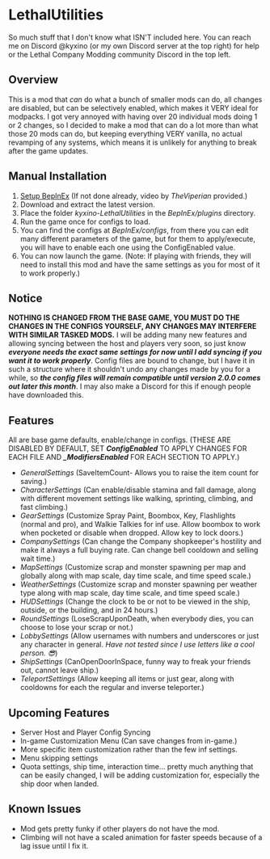 # LethalUtilities
So much stuff that I don't know what ISN'T included here. You can reach me on Discord @kyxino (or my own Discord server at the top right) for help or the Lethal Company Modding community Discord in the top left.
## Overview
This is a mod that *can* do what a bunch of smaller mods can do, all changes are disabled, but can be selectively enabled, which makes it VERY ideal for modpacks. I got very annoyed with having over 20 individual mods doing 1 or 2 changes, so I decided to make a mod that can do a lot more than what those 20 mods can do, but keeping everything VERY vanilla, no actual revamping of any systems, which means it is unlikely for anything to break after the game updates.

## Manual Installation
1. [Setup BepInEx](https://www.youtube.com/watch?v=pefi48O-giU) (If not done already, video by *TheViperian* provided.)
2. Download and extract the latest version.
3. Place the folder *kyxino-LethalUtilities* in the *BepInEx/plugins* directory.
4. Run the game once for configs to load.
5. You can find the configs at *BepInEx/configs*, from there you can edit many different parameters of the game, but for them to apply/execute, you will have to enable each one using the ConfigEnabled value.
6. You can now launch the game. (Note: If playing with friends, they will need to install this mod and have the same settings as you for most of it to work properly.)

## Notice
**NOTHING IS CHANGED FROM THE BASE GAME, YOU MUST DO THE CHANGES IN THE CONFIGS YOURSELF, ANY CHANGES MAY INTERFERE WITH SIMILAR TASKED MODS.**
I will be adding many new features and allowing syncing between the host and players very soon, so just know ***everyone needs the exact same settings for now until I add syncing if you want it to work properly***. Config files are bound to change, but I have it in such a structure where it shouldn't undo any changes made by you for a while, so ***the config files will remain compatible until version 2.0.0 comes out later this month***. I may also make a Discord for this if enough people have downloaded this.

## Features
All are base game defaults, enable/change in configs. (THESE ARE DISABLED BY DEFAULT, SET ***ConfigEnabled*** TO APPLY CHANGES FOR EACH FILE AND ***\_ModifiersEnabled*** FOR EACH SECTION TO APPLY.)
- *GeneralSettings* (SaveItemCount- Allows you to raise the item count for saving.)
- *CharacterSettings* (Can enable/disable stamina and fall damage, along with different movement settings like walking, sprinting, climbing, and fast climbing.)
- *GearSettings* (Customize Spray Paint, Boombox, Key, Flashlights (normal and pro), and Walkie Talkies for inf use. Allow boombox to work when pocketed or disable when dropped. Allow key to lock doors.)
- *CompanySettings* (Can change the Company shopkeeper's hostility and make it always a full buying rate. Can change bell cooldown and selling wait time.)
- *MapSettings* (Customize scrap and monster spawning per map and globally along with map scale, day time scale, and time speed scale.)
- *WeatherSettings* (Customize scrap and monster spawning per weather type along with map scale, day time scale, and time speed scale.)
- *HUDSettings* (Change the clock to be or not to be viewed in the ship, outside, or the building, and in 24 hours.)
- *RoundSettings* (LoseScrapUponDeath, when everybody dies, you can choose to lose your scrap or not.)
- *LobbySettings* (Allow usernames with numbers and underscores or just any character in general. *Have not tested since I use letters like a cool person. 😎*)
- *ShipSettings* (CanOpenDoorInSpace, funny way to freak your friends out, cannot leave ship.)
- *TeleportSettings* (Allow keeping all items or just gear, along with cooldowns for each the regular and inverse teleporter.)

## Upcoming Features
- Server Host and Player Config Syncing
- In-game Customization Menu (Can save changes from in-game.)
- More specific item customization rather than the few inf settings.
- Menu skipping settings
- Quota settings, ship time, interaction time... pretty much anything that can be easily changed, I will be adding customization for, especially the ship door when landed.

## Known Issues
- Mod gets pretty funky if other players do not have the mod.
- Climbing will not have a scaled animation for faster speeds because of a lag issue until I fix it.
